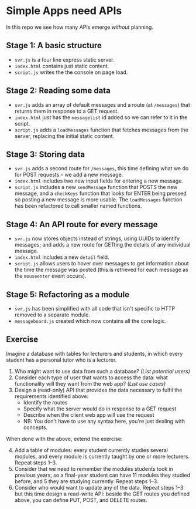 # Simple Apps need APIs

In this repo we see how many APIs emerge _without_ planning.

## Stage 1: A basic structure

* `svr.js` is a four line express static server.
* `index.html` contains just static content.
* `script.js` writes the the console on page load.

## Stage 2: Reading some data

* `svr.js` adds an array of default messages and a route (at `/messages`) that returns them in response to a GET request.
* `index.html` just has the `messagelist` id added so we can refer to it in the script.
* `script.js` adds a `loadMessages` function that fetches messages from the server, replacing the initial static content.

## Stage 3: Storing data

* `svr.js` adds a second route for `/messages`, this time defining what we do for POST requests – we add a new message.
* `index.html` includes two new input fields for entering a new message.
* `script.js` includes a new `sendMessage` function that POSTS the new message, and a `checkKeys` function that looks for ENTER being pressed so posting a new message is more usable.  The `loadMessages` function has been refactored to call smaller named functions.

## Stage 4: An API route for every message

* `svr.js` now stores objects instead of strings, using UUIDs to identify messages; and adds a new route for GETting the details of any individual message.
* `index.html` includes a new `detail` field.
* `script.js` allows users to hover over messages to get information about the time the message was posted (this is retrieved for each message as the `mouseenter` event occurs).

## Stage 5: Refactoring as a module

* `svr.js` has been simplified with all code that isn't specific to HTTP removed to a separate module.
* `messageboard.js` created which now contains all the core logic.

## Exercise


Imagine a database with tables for lecturers and students, in which every student has a personal tutor who is a lecturer.

1. Who might want to use data from such a database? _(List potential users)_
2. Consider each type of user that wants to access the data: what functionality will they want from the web app? _(List use cases)_
3. Design a (read-only) API that provides the data necessary to fulfil the requirements identified above:
   * Identify the routes
   * Specify what the server would do in response to a GET request
   * Describe when the client web app will use the request
   * NB: You don't have to use any syntax here, you're just dealing with concepts.

When done with the above, extend the exercise:

4. Add a table of modules: every student currently studies several modules, and every module is currently taught by one or more lecturers. Repeat steps 1–3.
5. Consider that we need to remember the modules students took in previous years; so a final-year student can have 11 modules they studied before, and 5 they are studying currently. Repeat steps 1–3.
6. Consider who would want to update any of the data. Repeat steps 1–3 but this time design a read-write API: beside the GET routes you defined above, you can define PUT, POST, and DELETE routes.

